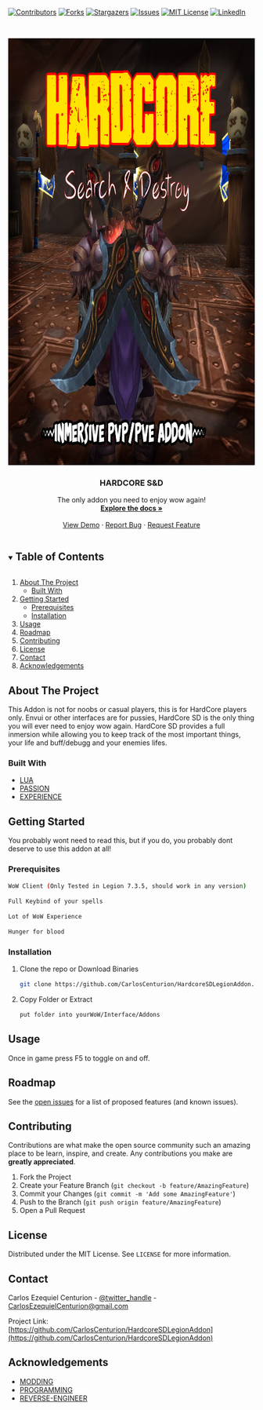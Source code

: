 
[![Contributors][contributors-shield]][contributors-url]
[![Forks][forks-shield]][forks-url]
[![Stargazers][stars-shield]][stars-url]
[![Issues][issues-shield]][issues-url]
[![MIT License][license-shield]][license-url]
[![LinkedIn][linkedin-shield]][linkedin-url]



<!-- PROJECT LOGO -->
<br />
<p align="center">
  <a href="https://github.com/CarlosCenturion/HardcoreSDLegionAddon">
    <img src="logo.jpg" alt="Logo" width="961" height="870">
  </a>

  <h3 align="center">HARDCORE S&D</h3>

  <p align="center">
    The only addon you need to enjoy wow again!
    <br />
    <a href="https://github.com/CarlosCenturion/HardcoreSDLegionAddon"><strong>Explore the docs »</strong></a>
    <br />
    <br />
    <a href="https://github.com/CarlosCenturion/HardcoreSDLegionAddon">View Demo</a>
    ·
    <a href="https://github.com/CarlosCenturion/HardcoreSDLegionAddon/issues">Report Bug</a>
    ·
    <a href="https://github.com/CarlosCenturion/HardcoreSDLegionAddon/issues">Request Feature</a>
  </p>
</p>



<!-- TABLE OF CONTENTS -->
<details open="open">
  <summary><h2 style="display: inline-block">Table of Contents</h2></summary>
  <ol>
    <li>
      <a href="#about-the-project">About The Project</a>
      <ul>
        <li><a href="#built-with">Built With</a></li>
      </ul>
    </li>
    <li>
      <a href="#getting-started">Getting Started</a>
      <ul>
        <li><a href="#prerequisites">Prerequisites</a></li>
        <li><a href="#installation">Installation</a></li>
      </ul>
    </li>
    <li><a href="#usage">Usage</a></li>
    <li><a href="#roadmap">Roadmap</a></li>
    <li><a href="#contributing">Contributing</a></li>
    <li><a href="#license">License</a></li>
    <li><a href="#contact">Contact</a></li>
    <li><a href="#acknowledgements">Acknowledgements</a></li>
  </ol>
</details>



<!-- ABOUT THE PROJECT -->
## About The Project

This Addon is not for noobs or casual players, this is for HardCore players only. 
Envui or other interfaces are for pussies, HardCore SD is the only thing you will ever need to enjoy wow again.
HardCore SD provides a full inmersion while allowing you to keep track of the most important things, your life and buff/debugg and your enemies lifes.



### Built With

* [LUA]()
* [PASSION]()
* [EXPERIENCE]()



<!-- GETTING STARTED -->
## Getting Started

You probably wont need to read this, but if you do, you probably dont deserve to use this addon at all!

### Prerequisites
 ```sh
WoW Client (Only Tested in Legion 7.3.5, should work in any version)
```
 ```sh
Full Keybind of your spells
```
 ```sh
Lot of WoW Experience
```
 ```sh
Hunger for blood
```

### Installation

1. Clone the repo or Download Binaries
   ```sh
   git clone https://github.com/CarlosCenturion/HardcoreSDLegionAddon.git
   ```
2. Copy Folder or Extract 
   ```sh
   put folder into yourWoW/Interface/Addons
   ```



<!-- USAGE EXAMPLES -->
## Usage

Once in game press F5 to toggle on and off.



<!-- ROADMAP -->
## Roadmap

See the [open issues](https://github.com/CarlosCenturion/HardcoreSDLegionAddon/issues) for a list of proposed features (and known issues).



<!-- CONTRIBUTING -->
## Contributing

Contributions are what make the open source community such an amazing place to be learn, inspire, and create. Any contributions you make are **greatly appreciated**.

1. Fork the Project
2. Create your Feature Branch (`git checkout -b feature/AmazingFeature`)
3. Commit your Changes (`git commit -m 'Add some AmazingFeature'`)
4. Push to the Branch (`git push origin feature/AmazingFeature`)
5. Open a Pull Request



<!-- LICENSE -->
## License

Distributed under the MIT License. See `LICENSE` for more information.



<!-- CONTACT -->
## Contact

Carlos Ezequiel Centurion - [@twitter_handle](https://facebook.com/charlymussogg) - CarlosEzequielCenturion@gmail.com

Project Link: [https://github.com/CarlosCenturion/HardcoreSDLegionAddon](https://github.com/CarlosCenturion/HardcoreSDLegionAddon)



<!-- ACKNOWLEDGEMENTS -->
## Acknowledgements

* [MODDING]()
* [PROGRAMMING]()
* [REVERSE-ENGINEER]()





<!-- MARKDOWN LINKS & IMAGES -->
<!-- https://www.markdownguide.org/basic-syntax/#reference-style-links -->
[contributors-shield]: https://img.shields.io/github/contributors/CarlosCenturion/HardcoreSDLegionAddon.svg?style=for-the-badge
[contributors-url]: https://github.com/CarlosCenturion/HardcoreSDLegionAddon/graphs/contributors
[forks-shield]: https://img.shields.io/github/forks/CarlosCenturion/HardcoreSDLegionAddon.svg?style=for-the-badge
[forks-url]: https://github.com/CarlosCenturion/HardcoreSDLegionAddon/network/members
[stars-shield]: https://img.shields.io/github/stars/CarlosCenturion/HardcoreSDLegionAddon.svg?style=for-the-badge
[stars-url]: https://github.com/CarlosCenturion/HardcoreSDLegionAddon/stargazers
[issues-shield]: https://img.shields.io/github/issues/CarlosCenturion/HardcoreSDLegionAddon.svg?style=for-the-badge
[issues-url]: https://github.com/CarlosCenturion/HardcoreSDLegionAddon/issues
[license-shield]: https://img.shields.io/github/license/CarlosCenturion/HardcoreSDLegionAddon.svg?style=for-the-badge
[license-url]: https://github.com/CarlosCenturion/HardcoreSDLegionAddon/blob/master/LICENSE.txt
[linkedin-shield]: https://img.shields.io/badge/-LinkedIn-black.svg?style=for-the-badge&logo=linkedin&colorB=555
[linkedin-url]: https://linkedin.com/in/CarlosCenturion
